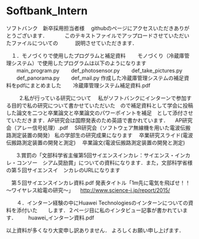 # Softbank_Intern
ソフトバンク　新卒採用担当者様
　githubのページにアクセスいただきありがとうございます．
　　　このテキストファイルでアップロードさせていただいたファイルについての
　　　説明させていただきます．

　１．モノづくりで使用したプログラムと補足資料
　　モノづくり（冷蔵庫管理システム）で使用したプログラムは以下のようになります
　　main_program.py
　　def_photosensor.py
　　def_take_pictures.py
　　def_panorama.py
　　def_mail.py
    作成した冷蔵庫管理システムの補足資料をpdfにまとめました
　　冷蔵庫管理システム補足資料.pdf
  
  
　　2.私が行っている研究について
　私がソフトバンクにインターンで参加する目的で私の研究について書かせていただいた　ので補足資料として学会に投稿した論文を二つと卒業論文と卒業論文のパワーポイントを補足　として添付させていただきます．AP研究会は国際発表のため英語で書かれています．
　AP研究会（アレー信号処理）.pdf 
　SR研究会（ソフトウェア無線機を用いた電波伝搬路測定装置の開発）
私の学部生の研究成果になります
　卒業研究スライド(電波伝搬路測定装置の開発と測定)
　卒業論文(電波伝搬路測定装置の開発と測定)


　　3.賞罰の「文部科学省主催第5回サイエンスインカレ：サイエンス・インカレ・コンソー　シアム奨励賞」についての資料になります．また，文部科学省様の第５回サイエンスイ　ンカレのURLになります

　第５回サイエンスインカレ資料.pdf
  発表タイトル「1m先に電気を飛ばせ！！～ワイヤレス給電の研究～」
　http://www.science-i.jp/report/2015/


　　４．インターン経験の中にHuawei Technologiesのインターンについての資料を添付いた　　します．２ページ目に私のインタビュー記事が書かれています．
　　huawei_インターン資料.pdf



以上資料が多くなり大変申し訳ありません．
よろしくお願い申し上げます．
